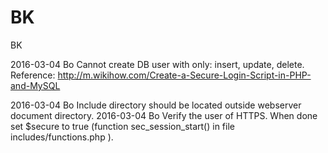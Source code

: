 # BK
BK

2016-03-04  Bo  Cannot create DB user with only: insert, update, delete. Reference: http://m.wikihow.com/Create-a-Secure-Login-Script-in-PHP-and-MySQL

2016-03-04  Bo  Include directory should be located outside webserver document directory.
2016-03-04  Bo  Verify the user of HTTPS. When done set $secure to true (function sec_session_start() in file includes/functions.php ).
